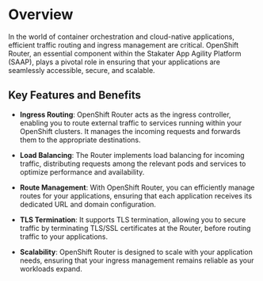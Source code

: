 # Overview

In the world of container orchestration and cloud-native applications, efficient traffic routing and ingress management are critical. OpenShift Router, an essential component within the Stakater App Agility Platform (SAAP), plays a pivotal role in ensuring that your applications are seamlessly accessible, secure, and scalable.

## Key Features and Benefits

- **Ingress Routing**: OpenShift Router acts as the ingress controller, enabling you to route external traffic to services running within your OpenShift clusters. It manages the incoming requests and forwards them to the appropriate destinations.

- **Load Balancing**: The Router implements load balancing for incoming traffic, distributing requests among the relevant pods and services to optimize performance and availability.

- **Route Management**: With OpenShift Router, you can efficiently manage routes for your applications, ensuring that each application receives its dedicated URL and domain configuration.

- **TLS Termination**: It supports TLS termination, allowing you to secure traffic by terminating TLS/SSL certificates at the Router, before routing traffic to your applications.

- **Scalability**: OpenShift Router is designed to scale with your application needs, ensuring that your ingress management remains reliable as your workloads expand.
